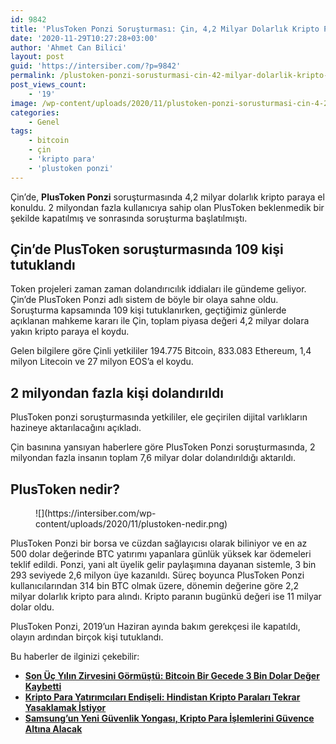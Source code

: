 ```yaml
---
id: 9842
title: 'PlusToken Ponzi Soruşturması: Çin, 4,2 Milyar Dolarlık Kripto Paraya El Koydu'
date: '2020-11-29T10:27:28+03:00'
author: 'Ahmet Can Bilici'
layout: post
guid: 'https://intersiber.com/?p=9842'
permalink: /plustoken-ponzi-sorusturmasi-cin-42-milyar-dolarlik-kripto-paraya-el-koydu/
post_views_count:
    - '19'
image: /wp-content/uploads/2020/11/plustoken-ponzi-sorusturmasi-cin-4-2-milyar-dolarlik-kripto-paraya-el-koydu.jpg
categories:
    - Genel
tags:
    - bitcoin
    - çin
    - 'kripto para'
    - 'plustoken ponzi'
---
```


Çin’de, **PlusToken Ponzi** soruşturmasında 4,2 milyar dolarlık kripto paraya el konuldu. 2 milyondan fazla kullanıcıya sahip olan PlusToken beklenmedik bir şekilde kapatılmış ve sonrasında soruşturma başlatılmıştı.

## Çin’de PlusToken soruşturmasında 109 kişi tutuklandı

Token projeleri zaman zaman dolandırıcılık iddiaları ile gündeme geliyor. Çin’de PlusToken Ponzi adlı sistem de böyle bir olaya sahne oldu. Soruşturma kapsamında 109 kişi tutuklanırken, geçtiğimiz günlerde açıklanan mahkeme kararı ile Çin, toplam piyasa değeri 4,2 milyar dolara yakın kripto paraya el koydu.

Gelen bilgilere göre Çinli yetkililer 194.775 Bitcoin, 833.083 Ethereum, 1,4 milyon Litecoin ve 27 milyon EOS’a el koydu.

## 2 milyondan fazla kişi dolandırıldı

PlusToken ponzi soruşturmasında yetkililer, ele geçirilen dijital varlıkların hazineye aktarılacağını açıkladı.

Çin basınına yansıyan haberlere göre PlusToken Ponzi soruşturmasında, 2 milyondan fazla insanın toplam 7,6 milyar dolar dolandırıldığı aktarıldı.

## PlusToken nedir?

<figure class="wp-block-image size-large">![](https://intersiber.com/wp-content/uploads/2020/11/plustoken-nedir.png)</figure>PlusToken Ponzi bir borsa ve cüzdan sağlayıcısı olarak biliniyor ve en az 500 dolar değerinde BTC yatırımı yapanlara günlük yüksek kar ödemeleri teklif edildi. Ponzi, yani alt üyelik gelir paylaşımına dayanan sistemle, 3 bin 293 seviyede 2,6 milyon üye kazanıldı. Süreç boyunca PlusToken Ponzi kullanıcılarından 314 bin BTC olmak üzere, dönemin değerine göre 2,2 milyar dolarlık kripto para alındı. Kripto paranın bugünkü değeri ise 11 milyar dolar oldu.

PlusToken Ponzi, 2019’un Haziran ayında bakım gerekçesi ile kapatıldı, olayın ardından birçok kişi tutuklandı.

Bu haberler de ilginizi çekebilir:

- **[Son Üç Yılın Zirvesini Görmüştü: Bitcoin Bir Gecede 3 Bin Dolar Değer Kaybetti](https://intersiber.com/son-uc-yilin-zirvesini-gormustu-bitcoin-bir-gecede-3-bin-dolar-deger-kaybetti/)**
- **[Kripto Para Yatırımcıları Endişeli: Hindistan Kripto Paraları Tekrar Yasaklamak İstiyor](https://intersiber.com/kripto-para-yatirimcilari-endiseli-hindistan-kripto-paralari-tekrar-yasaklamak-istiyor/)**
- **[Samsung’un Yeni Güvenlik Yongası, Kripto Para İşlemlerini Güvence Altına Alacak](https://intersiber.com/samsungun-yeni-guvenlik-yongasi-kripto-para-islemlerini-guvence-altina-alacak/)**